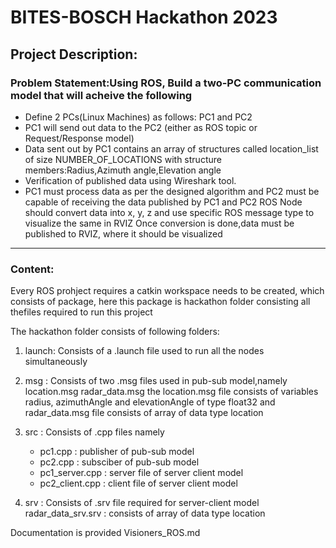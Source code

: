 # BITES-BOSCH Hackathon 2023 #

## Project Description: ##

### Problem Statement:Using ROS, Build a two-PC communication model that will acheive the following ###

* Define 2 PCs(Linux Machines) as follows: PC1 and PC2
* PC1 will send out data to the PC2 (either as ROS topic or Request/Response model)
* Data sent out by PC1 contains an array of structures called location_list of size NUMBER_OF_LOCATIONS with structure members:Radius,Azimuth angle,Elevation angle
* Verification of published data using Wireshark tool.
* PC1 must process data as per the designed algorithm and PC2 must be capable of receiving the data published by PC1 and PC2 ROS Node should convert data into x, y, z and use specific ROS message type to visualize the same in RVIZ
	 Once conversion is done,data must be published to RVIZ, where it should be visualized

***
### Content: ###

Every ROS prohject requires a catkin workspace needs to be created, which consists of package, here this package is hackathon folder consisting all thefiles required to run this project
 
The hackathon folder consists of following folders:

1) launch: Consists of a .launch file used to run all the nodes simultaneously

2) msg   : Consists of two .msg files used in pub-sub model,namely 
		location.msg
		radar_data.msg
	   the location.msg file consists of variables radius, azimuthAngle and elevationAngle of type float32 and  radar_data.msg file consists of array of data 	   type location
	   
3) src   : Consists of .cpp files namely
   * pc1.cpp : publisher of pub-sub model
   * pc2.cpp : subsciber of pub-sub model
   * pc1_server.cpp : server file of server client model
   * pc2_client.cpp : client file of server client model
		
5) srv   : Consists of .srv file required for server-client model		
 	        radar_data_srv.srv : consists of array of data type location
 	        
 	        
Documentation is provided Visioners_ROS.md
